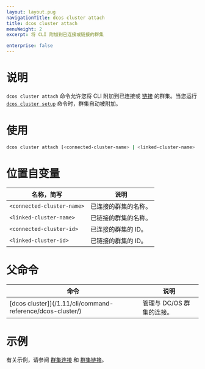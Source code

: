 ```yaml
---
layout: layout.pug
navigationTitle: dcos cluster attach
title: dcos cluster attach
menuWeight: 2
excerpt: 将 CLI 附加到已连接或链接的群集

enterprise: false
---
```


# 说明
`dcos cluster attach` 命令允许您将 CLI 附加到已连接或 [链接](/1.11/cli/command-reference/dcos-cluster/dcos-cluster-link/) 的群集。当您运行 [`dcos cluster setup`](/1.11/cli/command-reference/dcos-cluster/dcos-cluster-setup) 命令时，群集自动被附加。

# 使用

```bash
dcos cluster attach [<connected-cluster-name> | <linked-cluster-name> | <connected-cluster-id> | <linked-cluster-id>]
```

# 位置自变量

| 名称，简写 | 说明 |
|---------|-------------|
| `<connected-cluster-name>` | 已连接的群集的名称。 |
| `<linked-cluster-name>` | 已链接的群集的名称。 |
| `<connected-cluster-id>` | 已连接的群集的 ID。 |
| `<linked-cluster-id>` | 已链接的群集的 ID。 |

# 父命令

| 命令 | 说明 |
|---------|-------------|
| [dcos cluster]](/1.11/cli/command-reference/dcos-cluster/) | 管理与 DC/OS 群集的连接。 |

# 示例
有关示例，请参阅 [群集连接](/1.11/administering-clusters/multiple-clusters/cluster-connections/) 和 [群集链接](/1.11/administering-clusters/multiple-clusters/cluster-links/)。

